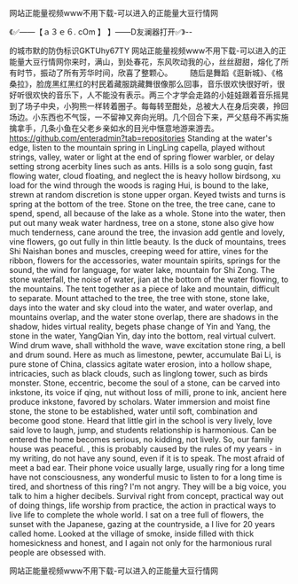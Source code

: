 网站正能量视频www不用下载-可以进入的正能量大豆行情网

《✅——【ａ３ｅ６. cOm 】 】——D友澜器打开✅》--

的城市默的防伪标识GKTUhy67TY
网站正能量视频www不用下载-可以进入的正能量大豆行情网你来时，满山，到处春花，东风吹动我的心，丝丝甜甜，熔化了所有时节，振动了所有芳华时间，欣喜了整颗心。
　　随后是舞蹈《逛新城》、《格桑拉》，脸庞黑红黑红的村民着藏服跳藏舞很像那么回事，音乐很欢快很好听，很好听很欢快的音乐下，人不能没有表示。两三个才学会走路的小娃娃跟着音乐摇晃到了场子中央，小狗熊一样转着圈子。每每转至酣处，总被大人在身后突袭，拎回场边。小东西也不气馁，一不留神又奔向光明。几个回合下来，严父慈母不再实施擒拿手，几条小鱼在父老乡亲如水的目光中惬意地游来游去。
https://github.com/enteradmin?tab=repositories
Standing at the water's edge, listen to the mountain spring in LingLing capella, played without strings, valley, water or light at the end of spring flower warbler, or delay setting strong acerbity lines such as ants.
Hills is a solo song guqin, fast flowing water, cloud floating, and neglect the is heavy hollow birdsong, xu load for the wind through the woods is raging Hui, is bound to the lake, strewn at random discretion is stone upper organ.
Keyed twists and turns is spring at the bottom of the tree.
Stone on the tree, the tree cane, cane to spend, spend, all because of the lake as a whole.
Stone into the water, then put out many weak water hardness, tree on a stone, stone also give how much tenderness, cane around the tree, the invasion add gentle and lovely, vine flowers, go out fully in thin little beauty.
Is the duck of mountains, trees Shi Naishan bones and muscles, creeping weed for attire, vines for the ribbon, flowers for the accessories, water mountain spirits, springs for the sound, the wind for language, for water lake, mountain for Shi Zong.
The stone waterfall, the noise of water, jian at the bottom of the water flowing, to the mountains.
The tent together as a piece of lake and mountain, difficult to separate.
Mount attached to the tree, the tree with stone, stone lake, days into the water and sky cloud into the water, and water overlap, and mountains overlap, and the water stone overlap, there are shadows in the shadow, hides virtual reality, begets phase change of Yin and Yang, the stone in the water, YangQian Yin, day into the bottom, real virtual culvert.
Wind drum wave, shall withhold the wave, wave excitation stone ring, a bell and drum sound.
Here as much as limestone, pewter, accumulate Bai Li, is pure stone of China, classics agitate water erosion, into a hollow shape, intricacies, such as black clouds, such as linglong tower, such as birds monster.
Stone, eccentric, become the soul of a stone, can be carved into inkstone, its voice if qing, nut without loss of milli, prone to ink, ancient here produce inkstone, favored by scholars.
Water immersion and moist fine stone, the stone to be established, water until soft, combination and become good stone.
Heard that little girl in the school is very lively, love said love to laugh, jump, and students relationship is harmonious.
Can be entered the home becomes serious, no kidding, not lively.
So, our family house was peaceful.
, this is probably caused by the rules of my years - in my writing, do not have any sound, even if it is to speak.
The most afraid of meet a bad ear.
Their phone voice usually large, usually ring for a long time have not consciousness, any wonderful music to listen to for a long time is tired, and shortness of this ring?
I'm not angry.
They will be a big voice, you talk to him a higher decibels.
Survival right from concept, practical way out of doing things, life worship from practice, the action in practical ways to live life to complete the whole world.
I sat on a tree full of flowers, the sunset with the Japanese, gazing at the countryside, a I live for 20 years called home.
Looked at the village of smoke, inside filled with thick homesickness and honest, and I again not only for the harmonious rural people are obsessed with.




网站正能量视频www不用下载-可以进入的正能量大豆行情网
